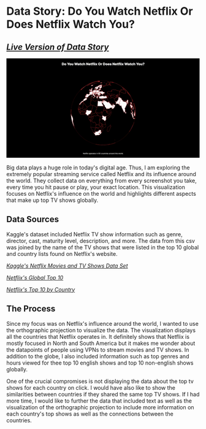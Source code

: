# Data Story: Do You Watch Netflix Or Does Netflix Watch You?

## *[Live Version of Data Story](https://shirley-liu32.github.io/cdv-student/projects/data_story/)*

![Globe Visualization](assets/netflix.gif)

Big data plays a huge role in today's digital age. Thus, I am exploring the extremely popular streaming service called Netflix and its influence around the world. They collect data on everything from every screenshot you take, every time you hit pause or play, your exact location. This visualization focuses on Netflix's influence on the world and highlights different aspects that make up top TV shows globally.

## Data Sources

Kaggle's dataset included Netflix TV show information such as genre, director, cast, maturity level, description, and more. The data from this csv was joined by the name of the TV shows that were listed in the top 10 global and country lists found on Netflix's website. 

*[Kaggle's Netflix Movies and TV Shows Data Set](https://www.kaggle.com/datasets/shivamb/netflix-shows)*

*[Netflix's Global Top 10 ](https://top10.netflix.com/)*

*[Netflix's Top 10 by Country ](https://top10.netflix.com/united-states)*

## The Process

Since my focus was on Netflix's influence around the world, I wanted to use the orthographic projection to visualize the data. The visualization displays all the countries that Netflix operates in. It definitely shows that Netflix is mostly focused in North and South America but it makes me wonder about the datapoints of people using VPNs to stream movies and TV shows. In addition to the globe, I also included information such as top genres and hours viewed for thee top 10 english shows and top 10 non-english shows globally.

One of the crucial compromises is not displaying the data about the top tv shows for each country on click. I would have also like to show the similarities between countries if they shared the same top TV shows. If I had more time, I would like to further the data that included text as well as the visualization of the orthographic projection to include more information on each country's top shows as well as the connections between the countries. 